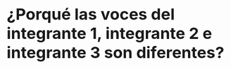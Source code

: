  <font size="4">
 
# ¿Porqué las voces del integrante 1, integrante 2 e integrante 3 son diferentes?
 
 
</font> 
